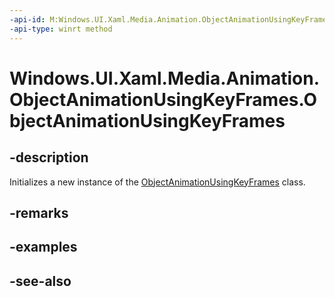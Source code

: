 ```yaml
---
-api-id: M:Windows.UI.Xaml.Media.Animation.ObjectAnimationUsingKeyFrames.#ctor
-api-type: winrt method
---
```


<!-- Method syntax
public ObjectAnimationUsingKeyFrames()
-->

# Windows.UI.Xaml.Media.Animation.ObjectAnimationUsingKeyFrames.ObjectAnimationUsingKeyFrames

## -description
Initializes a new instance of the [ObjectAnimationUsingKeyFrames](objectanimationusingkeyframes.md) class.


## -remarks

## -examples

## -see-also
